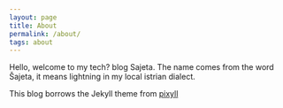 ```yaml
---
layout: page
title: About
permalink: /about/
tags: about
---
```


Hello, welcome to my tech? blog Sajeta. The name comes from the word Šajeta, it means lightning in my local istrian dialect.

This blog borrows the Jekyll theme from [pixyll](https://github.com/johno/pixyll)